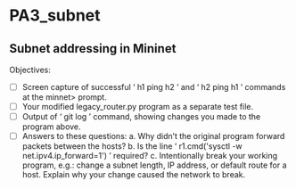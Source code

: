 # PA3_subnet

## Subnet addressing in Mininet

Objectives:

- [ ] Screen capture of successful ‘ h1 ping h2 ’ and ‘ h2 ping h1 ’ commands at
the minnet> prompt.
- [ ] Your modified legacy_router.py program as a separate test file.
- [ ] Output of ‘ git log ’ command, showing changes you made to the program
above.
- [ ] Answers to these questions:
a. Why didn’t the original program forward packets between the hosts?
b. Is the line ‘ r1.cmd('sysctl -w net.ipv4.ip_forward=1') ’ required?
c. Intentionally break your working program, e.g.: change a subnet length, IP
address, or default route for a host. Explain why your change caused the
network to break.
